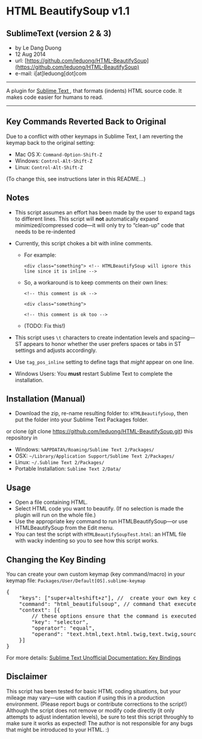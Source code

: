 # HTML BeautifySoup v1.1
## SublimeText (version 2 & 3)
- by Le Dang Duong
- 12 Aug 2014
- url:			[https://github.com/leduong/HTML-BeautifySoup](https://github.com/leduong/HTML-BeautifySoup)
- e-mail:		i[at]leduong[dot]com

---

A plugin for [Sublime Text ](http://sublimetext.com/), that formats (indents) HTML source code.
It makes code easier for humans to read.

---

## Key Commands Reverted Back to Original
Due to a conflict with other keymaps in Sublime Text, I am reverting the keymap back to the original setting:

- Mac OS X: `Command-Option-Shift-Z`
- Windows: `Control-Alt-Shift-Z`
- Linux: `Control-Alt-Shift-Z`

(To change this, see instructions later in this README…)

## Notes
- This script assumes an effort has been made by the user to expand tags to different lines. This script will **not**  automatically expand minimized/compressed code—it will only try to “clean-up” code that needs to be re-indented
- Currently, this script chokes a bit with inline comments.
	- For example:

		`<div class="something"> <!-- HTMLBeautifySoup will ignore this line since it is inline -->`
	- So, a workaround is to keep comments on their own lines:

		`<!-- this comment is ok -->`

        `<div class="something">`

        `<!-- this comment is ok too -->`
	- (TODO: Fix this!)

- This script uses `\t` characters to create indentation levels and spacing—ST appears to honor whether the user prefers spaces or tabs in ST settings and adjusts accordingly.
- Use `tag_pos_inline` setting to define tags that _might_ appear on one line.
- Windows Users: You **must** restart Sublime Text to complete the installation.

## Installation (Manual)
- Download the zip, re-name resulting folder to: `HTMLBeautifySoup`, then put the folder into your Sublime Text Packages folder.

or clone (git clone https://github.com/leduong/HTML-BeautifySoup.git) this repository in

* Windows: `%APPDATA%/Roaming/Sublime Text 2/Packages/`
* OSX: `~/Library/Application Support/Sublime Text 2/Packages/`
* Linux: `~/.Sublime Text 2/Packages/`
* Portable Installation: `Sublime Text 2/Data/`

## Usage
- Open a file containing HTML.
- Select HTML code you want to beautify. (If no selection is made the plugin will run on the whole file.)
- Use the appropriate key command to run HTMLBeautifySoup—or use HTMLBeautifySoup from the Edit menu.
- You can test the script with `HTMLBeautifySoupTest.html`: an HTML file with wacky indenting so you to see how this script works.

## Changing the Key Binding
You can create your own custom keymap (key command/macro) in your keymap file: `Packages/User/Default[OS].sublime-keymap`

<pre>
{
	"keys": ["super+alt+shift+z"], //  create your own key command combination here!
	"command": "html_beautifulsoup", // command that executes html_beautifulsoup
	"context": [{
		// these options ensure that the command is executed in the right files/context
		"key": "selector",
		"operator": "equal",
		"operand": "text.html,text.html.twig,text.twig,source.html,source.html.twig,source.twig"
	}]
}
</pre>

For more details:  [Sublime Text Unofficial Documentation: Key Bindings](http://sublime-text-unofficial-documentation.readthedocs.org/en/sublime-text-2/reference/key_bindings.html)


## Disclaimer
This script has been tested for basic HTML coding situations, but your mileage may vary—use with caution if using this in a production environment. (Please report bugs or contribute corrections to the script!) Although the script does not remove or modify code directly (it only attempts to adjust indentation levels), be sure to test this script throughly to make sure it works as expected! The author is not responsible for any bugs that might be introduced to your HTML. :)

